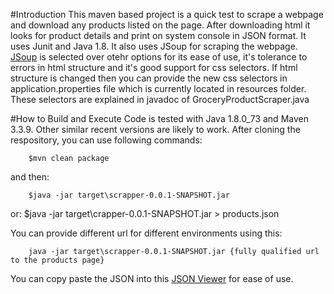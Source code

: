 #Introduction
This maven based project is a quick test to scrape a webpage and download any products listed on the page. After downloading  html it looks for product details and print on system console in JSON format. It uses Junit and Java 1.8. It also uses JSoup for scraping the webpage. [JSoup](https://jsoup.org/) is selected over otehr options for its ease of use, it's tolerance to errors in html structure and it's good support for css selectors. If html structure is changed then you can provide the new css selectors in application.properties file which is currently located in resources folder. These selectors are explained in javadoc of GroceryProductScraper.java

#How to Build and Execute
Code is tested with Java 1.8.0_73 and Maven 3.3.9. Other similar recent versions are likely to work. After cloning the respository, you can use following commands: 

		$mvn clean package
	
and then:

		$java -jar target\scrapper-0.0.1-SNAPSHOT.jar

or: 
		$java -jar target\crapper-0.0.1-SNAPSHOT.jar > products.json

You can provide different url for different environments using this:

		java -jar target\scrapper-0.0.1-SNAPSHOT.jar {fully qualified url to the products page}

You can copy paste the JSON into this [JSON Viewer](http://jsonviewer.stack.hu/) for ease of use.

